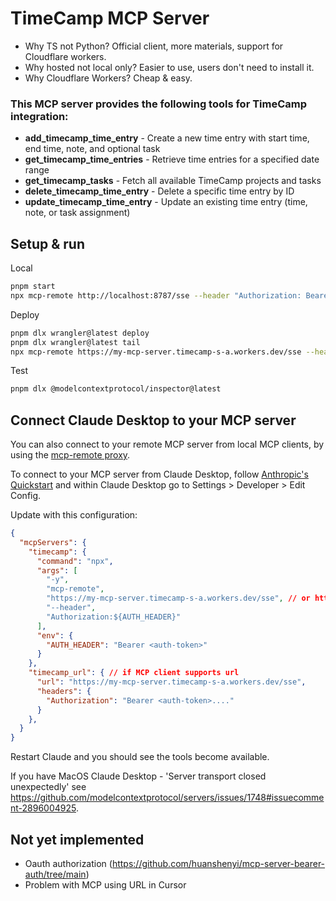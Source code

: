 # TimeCamp MCP Server

- Why TS not Python? Official client, more materials, support for Cloudflare workers.
- Why hosted not local only? Easier to use, users don't need to install it.
- Why Cloudflare Workers? Cheap & easy.

### This MCP server provides the following tools for TimeCamp integration:

- **add_timecamp_time_entry** - Create a new time entry with start time, end time, note, and optional task
- **get_timecamp_time_entries** - Retrieve time entries for a specified date range
- **get_timecamp_tasks** - Fetch all available TimeCamp projects and tasks
- **delete_timecamp_time_entry** - Delete a specific time entry by ID
- **update_timecamp_time_entry** - Update an existing time entry (time, note, or task assignment)

## Setup & run

Local

```sh
pnpm start
npx mcp-remote http://localhost:8787/sse --header "Authorization: Bearer <api_token>"
```

Deploy

```sh
pnpm dlx wrangler@latest deploy
pnpm dlx wrangler@latest tail
npx mcp-remote https://my-mcp-server.timecamp-s-a.workers.dev/sse --header "Authorization: Bearer <api_token>"
```

Test

```sh
pnpm dlx @modelcontextprotocol/inspector@latest
```

## Connect Claude Desktop to your MCP server

You can also connect to your remote MCP server from local MCP clients, by using the [mcp-remote proxy](https://www.npmjs.com/package/mcp-remote). 

To connect to your MCP server from Claude Desktop, follow [Anthropic's Quickstart](https://modelcontextprotocol.io/quickstart/user) and within Claude Desktop go to Settings > Developer > Edit Config.

Update with this configuration:

```json
{
  "mcpServers": {
    "timecamp": {
      "command": "npx",
      "args": [
        "-y",
        "mcp-remote",
        "https://my-mcp-server.timecamp-s-a.workers.dev/sse", // or http://localhost:8787/sse
        "--header",
        "Authorization:${AUTH_HEADER}"
      ],
      "env": {
        "AUTH_HEADER": "Bearer <auth-token>"
      }
    },
    "timecamp_url": { // if MCP client supports url
      "url": "https://my-mcp-server.timecamp-s-a.workers.dev/sse",
      "headers": {
        "Authorization": "Bearer <auth-token>...."
      }
    },
  }
}
```

Restart Claude and you should see the tools become available. 

If you have MacOS Claude Desktop - 'Server transport closed unexpectedly' see https://github.com/modelcontextprotocol/servers/issues/1748#issuecomment-2896004925.

## Not yet implemented

- Oauth authorization (https://github.com/huanshenyi/mcp-server-bearer-auth/tree/main)
- Problem with MCP using URL in Cursor